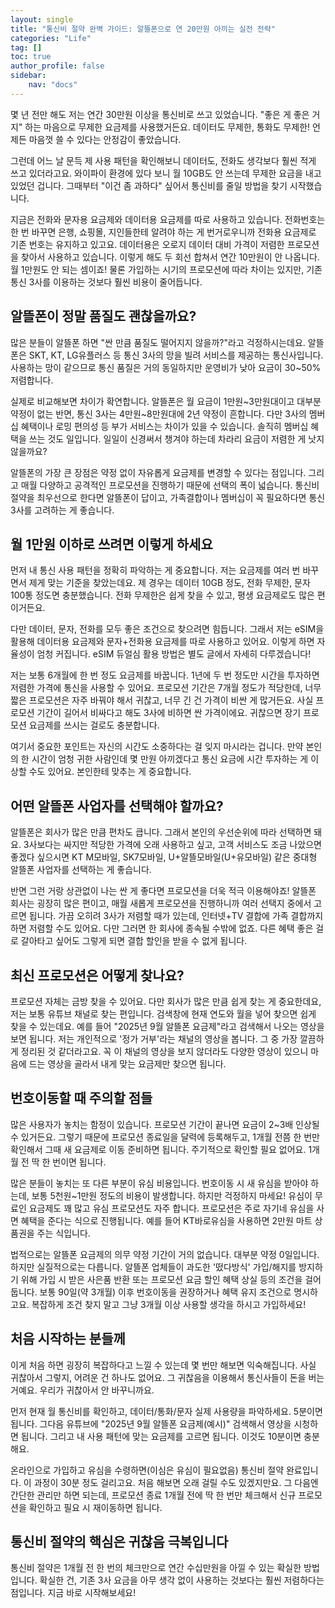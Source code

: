 ```yaml
---
layout: single
title: "통신비 절약 완벽 가이드: 알뜰폰으로 연 20만원 아끼는 실전 전략"
categories: "Life"
tag: []
toc: true
author_profile: false
sidebar:
    nav: "docs"
---
```

몇 년 전만 해도 저는 연간 30만원 이상을 통신비로 쓰고 있었습니다. "좋은 게 좋은 거지" 하는 마음으로 무제한 요금제를 사용했거든요. 데이터도 무제한, 통화도 무제한! 언제든 마음껏 쓸 수 있다는 안정감이 좋았습니다.

그런데 어느 날 문득 제 사용 패턴을 확인해보니 데이터도, 전화도 생각보다 훨씬 적게 쓰고 있더라고요. 와이파이 환경에 있다 보니 월 10GB도 안 쓰는데 무제한 요금을 내고 있었던 겁니다. 그때부터 "이건 좀 과하다" 싶어서 통신비를 줄일 방법을 찾기 시작했습니다.

지금은 전화와 문자용 요금제와 데이터용 요금제를 따로 사용하고 있습니다. 전화번호는 한 번 바꾸면 은행, 쇼핑몰, 지인들한테 알려야 하는 게 번거로우니까 전화용 요금제로 기존 번호는 유지하고 있고요. 데이터용은 오로지 데이터 대비 가격이 저렴한 프로모션을 찾아서 사용하고 있습니다. 이렇게 해도 두 회선 합쳐서 연간 10만원이 안 나옵니다. 월 1만원도 안 되는 셈이죠! 물론 가입하는 시기의 프로모션에 따라 차이는 있지만, 기존 통신 3사를 이용하는 것보다 훨씬 비용이 줄어듭니다.

## 알뜰폰이 정말 품질도 괜찮을까요?

많은 분들이 알뜰폰 하면 "싼 만큼 품질도 떨어지지 않을까?"라고 걱정하시는데요. 알뜰폰은 SKT, KT, LG유플러스 등 통신 3사의 망을 빌려 서비스를 제공하는 통신사입니다. 사용하는 망이 같으므로 통신 품질은 거의 동일하지만 운영비가 낮아 요금이 30~50% 저렴합니다.

실제로 비교해보면 차이가 확연합니다. 알뜰폰은 월 요금이 1만원~3만원대이고 대부분 약정이 없는 반면, 통신 3사는 4만원~8만원대에 2년 약정이 흔합니다. 다만 3사의 멤버십 혜택이나 로밍 편의성 등 부가 서비스는 차이가 있을 수 있습니다. 솔직히 멤버십 혜택을 쓰는 것도 일입니다. 일일이 신경써서 챙겨야 하는데 차라리 요금이 저렴한 게 낫지 않을까요?

알뜰폰의 가장 큰 장점은 약정 없이 자유롭게 요금제를 변경할 수 있다는 점입니다. 그리고 매월 다양하고 공격적인 프로모션을 진행하기 때문에 선택의 폭이 넓습니다. 통신비 절약을 최우선으로 한다면 알뜰폰이 답이고, 가족결합이나 멤버십이 꼭 필요하다면 통신 3사를 고려하는 게 좋습니다.

## 월 1만원 이하로 쓰려면 이렇게 하세요

먼저 내 통신 사용 패턴을 정확히 파악하는 게 중요합니다. 저는 요금제를 여러 번 바꾸면서 제게 맞는 기준을 찾았는데요. 제 경우는 데이터 10GB 정도, 전화 무제한, 문자 100통 정도면 충분했습니다. 전화 무제한은 쉽게 찾을 수 있고, 평생 요금제로도 많은 편이거든요.

다만 데이터, 문자, 전화를 모두 좋은 조건으로 찾으려면 힘듭니다. 그래서 저는 eSIM을 활용해 데이터용 요금제와 문자+전화용 요금제를 따로 사용하고 있어요. 이렇게 하면 자율성이 엄청 커집니다. eSIM 듀얼심 활용 방법은 별도 글에서 자세히 다루겠습니다!

저는 보통 6개월에 한 번 정도 요금제를 바꿉니다. 1년에 두 번 정도만 시간을 투자하면 저렴한 가격에 통신을 사용할 수 있어요. 프로모션 기간은 7개월 정도가 적당한데, 너무 짧은 프로모션은 자주 바꿔야 해서 귀찮고, 너무 긴 건 가격이 비싼 게 많거든요. 사실 프로모션 기간이 길어서 비싸다고 해도 3사에 비하면 싼 가격이에요. 귀찮으면 장기 프로모션 요금제를 쓰시는 걸로도 충분합니다.

여기서 중요한 포인트는 자신의 시간도 소중하다는 걸 잊지 마시라는 겁니다. 만약 본인의 한 시간이 엄청 귀한 사람인데 몇 만원 아끼겠다고 통신 요금에 시간 투자하는 게 이상할 수도 있어요. 본인한테 맞추는 게 중요합니다.

## 어떤 알뜰폰 사업자를 선택해야 할까요?

알뜰폰은 회사가 많은 만큼 편차도 큽니다. 그래서 본인의 우선순위에 따라 선택하면 돼요. 3사보다는 싸지만 적당한 가격에 오래 사용하고 싶고, 고객 서비스도 조금 나았으면 좋겠다 싶으시면 KT M모바일, SK7모바일, U+알뜰모바일(U+유모바일) 같은 중대형 알뜰폰 사업자를 선택하는 게 좋습니다.

반면 그런 거랑 상관없이 나는 싼 게 좋다면 프로모션을 더욱 적극 이용해야죠! 알뜰폰 회사는 굉장히 많은 편이고, 매월 새롭게 프로모션을 진행하니까 여러 선택지 중에서 고르면 됩니다. 가끔 오히려 3사가 저렴할 때가 있는데, 인터넷+TV 결합에 가족 결합까지 하면 저렴할 수도 있어요. 다만 그러면 한 회사에 종속될 수밖에 없죠. 다른 혜택 좋은 걸로 갈아타고 싶어도 그렇게 되면 결합 할인을 받을 수 없게 됩니다. 

## 최신 프로모션은 어떻게 찾나요?

프로모션 자체는 금방 찾을 수 있어요. 다만 회사가 많은 만큼 쉽게 찾는 게 중요한데요, 저는 보통 유튜브 채널로 찾는 편입니다. 검색창에 현재 연도와 월을 넣어 찾으면 쉽게 찾을 수 있는데요. 예를 들어 "2025년 9월 알뜰폰 요금제"라고 검색해서 나오는 영상을 보면 됩니다. 저는 개인적으로 '정가 거부'라는 채널의 영상을 봅니다. 그 중 가장 깔끔하게 정리된 것 같더라고요. 꼭 이 채널의 영상을 보지 않더라도 다양한 영상이 있으니 마음에 드는 영상을 골라서 내게 맞는 요금제만 찾으면 됩니다. 

## 번호이동할 때 주의할 점들

많은 사용자가 놓치는 함정이 있습니다. 프로모션 기간이 끝나면 요금이 2~3배 인상될 수 있거든요. 그렇기 때문에 프로모션 종료일을 달력에 등록해두고, 1개월 전쯤 한 번만 확인해서 그때 새 요금제로 이동 준비하면 됩니다. 주기적으로 확인할 필요 없어요. 1개월 전 딱 한 번이면 됩니다.

많은 분들이 놓치는 또 다른 부분이 유심 비용입니다. 번호이동 시 새 유심을 받아야 하는데, 보통 5천원~1만원 정도의 비용이 발생합니다. 하지만 걱정하지 마세요! 유심이 무료인 요금제도 꽤 많고 유심 프로모션도 자주 합니다. 프로모션은 주로 자기네 유심을 사면 혜택을 준다는 식으로 진행됩니다. 예를 들어 KT바로유심을 사용하면 2만원 마트 상품권을 주는 식입니다.

법적으로는 알뜰폰 요금제의 의무 약정 기간이 거의 없습니다. 대부분 약정 0일입니다. 하지만 실질적으로는 다릅니다. 알뜰폰 업체들이 과도한 '떴다방식' 가입/해지를 방지하기 위해 가입 시 받은 사은품 반환 또는 프로모션 요금 할인 혜택 상실 등의 조건을 걸어둡니다. 보통 90일(약 3개월) 이후 번호이동을 권장하거나 혜택 유지 조건으로 명시하고요. 복잡하게 조건 찾지 말고 그냥 3개월 이상 사용할 생각을 하시고 가입하세요!

## 처음 시작하는 분들께

이게 처음 하면 굉장히 복잡하다고 느낄 수 있는데 몇 번만 해보면 익숙해집니다. 사실 귀찮아서 그렇지, 어려운 건 하나도 없어요. 그 귀찮음을 이용해서 통신사들이 돈을 버는 거예요. 우리가 귀찮아서 안 바꾸니까요.

먼저 현재 월 통신비를 확인하고, 데이터/통화/문자 실제 사용량을 파악하세요. 5분이면 됩니다. 그다음 유튜브에 "2025년 9월 알뜰폰 요금제(예시)" 검색해서 영상을 시청하면 됩니다. 그리고 내 사용 패턴에 맞는 요금제를 고르면 됩니다. 이것도 10분이면 충분해요.

온라인으로 가입하고 유심을 수령하면(이심은 유심이 필요없음) 통신비 절약 완료입니다. 이 과정이 30분 정도 걸리고요. 처음 해보면 오래 걸릴 수도 있겠지만요. 그 다음엔 간단한 관리만 하면 되는데, 프로모션 종료 1개월 전에 딱 한 번만 체크해서 신규 프로모션을 확인하고 필요 시 재이동하면 됩니다.

## 통신비 절약의 핵심은 귀찮음 극복입니다

통신비 절약은 1개월 전 한 번의 체크만으로 연간 수십만원을 아낄 수 있는 확실한 방법입니다. 확실한 건, 기존 3사 요금을 아무 생각 없이 사용하는 것보다는 훨씬 저렴하다는 점입니다. 지금 바로 시작해보세요!